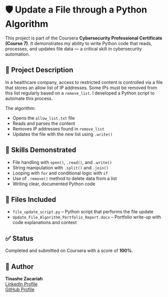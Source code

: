 # 🛡️ Update a File through a Python Algorithm

This project is part of the Coursera **Cybersecurity Professional Certificate (Course 7)**. It demonstrates my ability to write Python code that reads, processes, and updates file data — a critical skill in cybersecurity automation.

## 📄 Project Description

In a healthcare company, access to restricted content is controlled via a file that stores an allow list of IP addresses. Some IPs must be removed from this list regularly based on a `remove_list`. I developed a Python script to automate this process.

The algorithm:
- Opens the `allow_list.txt` file
- Reads and parses the content
- Removes IP addresses found in `remove_list`
- Updates the file with the new list using `.write()`

## 🧠 Skills Demonstrated
- File handling with `open()`, `.read()`, and `.write()`
- String manipulation with `.split()` and `.join()`
- Looping with `for` and conditional logic with `if`
- Use of `.remove()` method to delete data from a list
- Writing clear, documented Python code

## 📁 Files Included
- `file_update_script.py` – Python script that performs the file update
- `Update_File_Algorithm_Portfolio_Report.docx` – Portfolio write-up with code explanations and context

## ✅ Status
Completed and submitted on Coursera with a score of **100%**.

## 🔗 Author
**Tinashe Zacariah**  
[LinkedIn Profile](https://www.linkedin.com/in/tinashezacariah/)  
[GitHub Profile](https://github.com/Zackeunor89)
